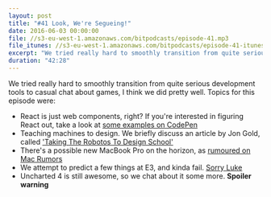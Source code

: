 ```yaml
---
layout: post
title: "#41 Look, We're Segueing!"
date: 2016-06-03 00:00:00
file: //s3-eu-west-1.amazonaws.com/bitpodcasts/episode-41.mp3
file_itunes: //s3-eu-west-1.amazonaws.com/bitpodcasts/episode-41-itunes.m4a
excerpt: "We tried really hard to smoothly transition from quite serious development tools to casual chat about games"
duration: "42:28"
---
```


We tried really hard to smoothly transition from quite serious development tools to casual chat about games, I think we did pretty well. Topics for this episode were:

- React is just web components, right? If you're interested in figuring React out, take a look at [some examples on CodePen](http://codepen.io/search/pens?q=React&limit=all&type=type-pens)
- Teaching machines to design. We briefly discuss an article by Jon Gold, called ['Taking The Robotos To Design School'](http://www.jon.gold/2016/05/robot-design-school/)
- There's a possible new MacBook Pro on the horizon, as [rumoured on Mac Rumors](http://www.macrumors.com/2016/05/31/macbook-pro-leaked-photos-oled-touch-panel/)
- We attempt to predict a few things at E3, and kinda fail. [Sorry Luke](https://twitter.com/Mr_Luke/status/738460877482041344)
- Uncharted 4 is still awesome, so we chat about it some more. **Spoiler warning**
